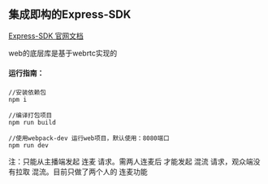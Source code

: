 ## 集成即构的Express-SDK

[Express-SDK 官网文档](https://doc-zh.zego.im/zh/693.html)

web的底层库是基于webrtc实现的

#### 运行指南：

```
//安装依赖包
npm i

//编译打包项目
npm run build

//使用webpack-dev 运行web项目，默认使用：8080端口
npm run dev

```

注：只能从主播端发起 连麦 请求。需两人连麦后 才能发起 混流 请求，观众端没有拉取 混流。目前只做了两个人的 连麦功能